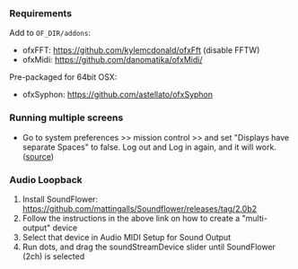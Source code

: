 ### Requirements

Add to `OF_DIR/addons`:

- ofxFFT: https://github.com/kylemcdonald/ofxFft (disable FFTW)
- ofxMidi: https://github.com/danomatika/ofxMidi/

Pre-packaged for 64bit OSX:

- ofxSyphon: https://github.com/astellato/ofxSyphon

### Running multiple screens

- Go to system preferences >> mission control >> and set "Displays have separate Spaces" to false. Log out and Log in again, and it will work. ([source](https://forum.openframeworks.cc/t/dual-monitor-full-screen/13654/3))

### Audio Loopback

1. Install SoundFlower: https://github.com/mattingalls/Soundflower/releases/tag/2.0b2
2. Follow the instructions in the above link on how to create a "multi-output" device
3. Select that device in Audio MIDI Setup for Sound Output
4. Run dots, and drag the soundStreamDevice slider until SoundFlower (2ch) is selected
